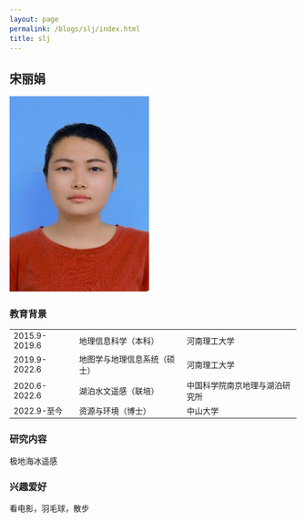 ```yaml
---
layout: page
permalink: /blogs/slj/index.html
title: slj
---
```


## 宋丽娟

<img src="/blogs/team_members.assets/songlijuan.png">

### 教育背景

<table style="border-collapse: collapse; border: none;">
  <tr>
    <td style="border: none;">2015.9-2019.6 </td>
    <td style="border: none;">地理信息科学（本科）</td>
    <td style="border: none;">河南理工大学</td>
  </tr>
  <tr>
    <td style="border: none;">2019.9-2022.6</td>
    <td style="border: none;">地图学与地理信息系统（硕士）</td>
    <td style="border: none;">河南理工大学</td>
  </tr>
  <tr>
    <td style="border: none;">2020.6-2022.6</td>
    <td style="border: none;">湖泊水文遥感（联培）  </td>
    <td style="border: none;">中国科学院南京地理与湖泊研究所</td>
  </tr>
  <tr>
    <td style="border: none;">2022.9-至今</td>
    <td style="border: none;">资源与环境（博士）</td>
    <td style="border: none;">中山大学</td>
  </tr>
</table>


### 研究内容
极地海冰遥感

### 兴趣爱好
看电影，羽毛球，散步